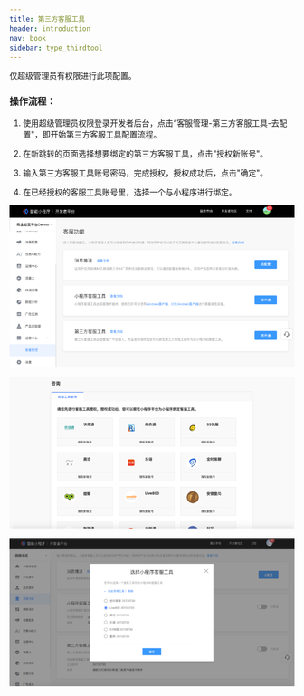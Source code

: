 ```yaml
---
title: 第三方客服工具
header: introduction
nav: book
sidebar: type_thirdtool
---
```

 
仅超级管理员有权限进行此项配置。 

### 操作流程：

1. 使用超级管理员权限登录开发者后台，点击“客服管理-第三方客服工具-去配置"，即开始第三方客服工具配置流程。


2. 在新跳转的页面选择想要绑定的第三方客服工具，点击"授权新账号"。

3. 输入第三方客服工具账号密码，完成授权，授权成功后，点击"确定"。

4. 在已经授权的客服工具账号里，选择一个与小程序进行绑定。

![图片](../../img/introduction/contact/contact1.png)

![图片](../../img/introduction/contact/contact2.png)

![图片](../../img/introduction/contact/contact3.png)
 

